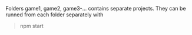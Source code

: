 Folders game1, game2, game3-... contains separate projects.
They can be runned from each folder separately with
> npm start